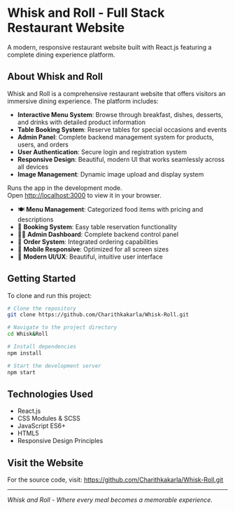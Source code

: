 # Whisk and Roll - Full Stack Restaurant Website

A modern, responsive restaurant website built with React.js featuring a complete dining experience platform.

## About Whisk and Roll

Whisk and Roll is a comprehensive restaurant website that offers visitors an immersive dining experience. The platform includes:

- **Interactive Menu System**: Browse through breakfast, dishes, desserts, and drinks with detailed product information
- **Table Booking System**: Reserve tables for special occasions and events
- **Admin Panel**: Complete backend management system for products, users, and orders
- **User Authentication**: Secure login and registration system
- **Responsive Design**: Beautiful, modern UI that works seamlessly across all devices
- **Image Management**: Dynamic image upload and display system

Runs the app in the development mode.\
Open [http://localhost:3000](http://localhost:3000) to view it in your browser.

- 🍽️ **Menu Management**: Categorized food items with pricing and descriptions
- 📅 **Booking System**: Easy table reservation functionality
- 👨‍💼 **Admin Dashboard**: Complete backend control panel
- 🛒 **Order System**: Integrated ordering capabilities
- 📱 **Mobile Responsive**: Optimized for all screen sizes
- 🎨 **Modern UI/UX**: Beautiful, intuitive user interface

## Getting Started

To clone and run this project:

```bash
# Clone the repository
git clone https://github.com/Charithkakarla/Whisk-Roll.git

# Navigate to the project directory
cd Whisk&Roll

# Install dependencies
npm install

# Start the development server
npm start
```

## Technologies Used

- React.js
- CSS Modules & SCSS
- JavaScript ES6+
- HTML5
- Responsive Design Principles

## Visit the Website

For the source code, visit: https://github.com/Charithkakarla/Whisk-Roll.git

---

*Whisk and Roll - Where every meal becomes a memorable experience.*
